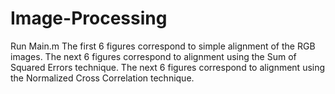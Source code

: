 # Image-Processing
Run Main.m
The first 6 figures correspond to simple alignment of the RGB images.
The next 6 figures correspond to alignment using the Sum of Squared Errors technique.
The next 6 figures correspond to alignment using the Normalized Cross Correlation technique.
